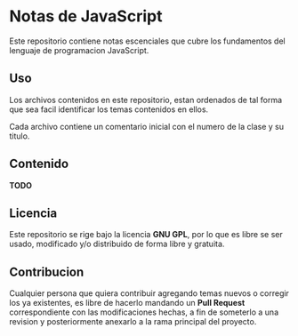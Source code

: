 # Notas de JavaScript

Este repositorio contiene notas escenciales que cubre
los fundamentos del lenguaje de programacion JavaScript.

## Uso

Los archivos contenidos en este repositorio, estan ordenados
de tal forma que sea facil identificar los temas contenidos en
ellos.

Cada archivo contiene un comentario inicial con el numero de la clase
y su titulo.

## Contenido

**TODO**

## Licencia

Este repositorio se rige bajo la licencia **GNU GPL**, por lo que
es libre se ser usado, modificado y/o distribuido de forma libre y
gratuita.

## Contribucion

Cualquier persona que quiera contribuir agregando temas nuevos o
corregir los ya existentes, es libre de hacerlo mandando un
**Pull Request** correspondiente con las modificaciones hechas,
a fin de someterlo a una revision y posteriormente anexarlo a la
rama principal del proyecto.